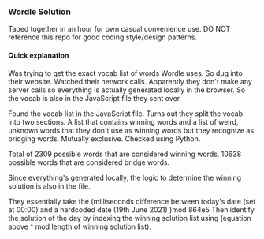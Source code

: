 ### Wordle Solution
Taped together in an hour for own casual convenience use.
DO NOT reference this repo for good coding style/design patterns.


#### Quick explanation
Was trying to get the exact vocab list of words Wordle uses. So dug into their website. Watched their network calls. Apparently they don't make any server calls so everything is actually generated locally in the browser. So the vocab is also in the JavaScript file they sent over.

Found the vocab list in the JavaScript file. Turns out they split the vocab into two sections. A list that contains winning words and a list of weird, unknown words that they don't use as winning words but they recognize as bridging words. Mutually exclusive. Checked using Python.

Total of 2309 possible words that are considered winning words, 10638 possible words that are considered bridge words.

Since everything's generated locally, the logic to determine the winning solution is also in the file.

They essentially take the
(milliseconds difference between today's date (set at 00:00) and a hardcoded date (19th June 2021) )mod 864e5
Then identify the solution of the day by indexing the winning solution list using (equation above ^ mod length of winning solution list).

